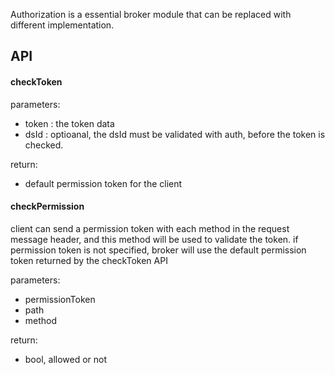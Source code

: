 
Authorization is a essential broker module that can be replaced with different implementation.


## API 

#### checkToken
parameters:
* token : the token data
* dsId : optioanal, the dsId must be validated with auth, before the token is checked.

return: 
* default permission token for the client


#### checkPermission

client can send a permission token with each method in the request message header, and this method will be used to validate the token.
if permission token is not specified, broker will use the default permission token returned by the checkToken API

parameters:
* permissionToken
* path
* method

return:
* bool, allowed or not